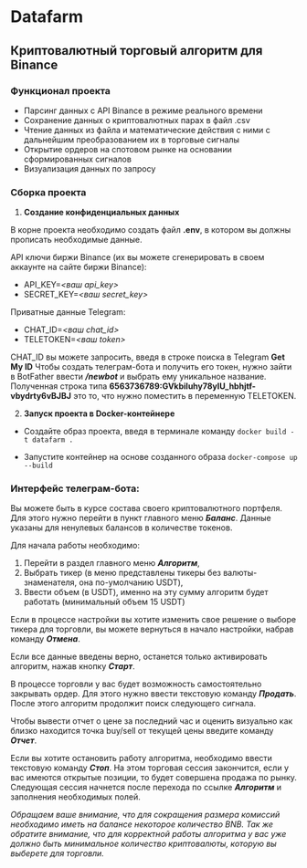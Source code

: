 # Datafarm

## Криптовалютный торговый алгоритм для Binance

### Функционал проекта

* Парсинг данных с API Binance в режиме реального времени
* Сохранение данных о криптовалютных парах в файл .csv
* Чтение данных из файла и математические действия с ними с дальнейшим преобразованием их в торговые сигналы
* Открытие ордеров на спотовом рынке на основании сформированных сигналов
* Визуализация данных по запросу


### Сборка проекта

1. <b>Создание конфиденциальных данных</b>

В корне проекта необходимо создать файл <b>.env</b>, в котором вы должны прописать необходимые данные.

API ключи биржи Binance (их вы можете сгенерировать в своем аккаунте на сайте биржи Binance):
* API_KEY=<em><ваш api_key></em>
* SECRET_KEY=<em><ваш secret_key></em>

Приватные данные Telegram:
* CHAT_ID=<em><ваш chat_id></em>
* TELETOKEN=<em><ваш token></em>

CHAT_ID вы можете запросить, введя в строке поиска в Telegram <b>Get My ID</b>
Чтобы создать телеграм-бота и получить его токен, нужно зайти в BotFather ввести <em><b>/newbot</b></em> и выбрать ему уникальное название. Полученная строка типа <b>6563736789:GVkbiluhy78yIU_hbhjtf-vbydrty6vBJBJ</b> это то, что нужно поместить в переменную TELETOKEN.

2. <b>Запуск проекта в Docker-контейнере</b>

* Создайте образ проекта, введя в терминале команду
`docker build -t datafarm .`

* Запустите контейнер на основе созданного образа
`docker-compose up --build`


### Интерфейс телеграм-бота:

Вы можете быть в курсе состава своего криптовалютного портфеля. Для этого нужно перейти в пункт главного
меню <em><b>Баланс</b></em>. Данные указаны для ненулевых балансов в количестве токенов.

Для начала работы необходимо:
1. Перейти в раздел главного меню <em><b>Алгоритм</b></em>,
2. Выбрать тикер (в меню представлены тикеры без валюты-знаменателя, она по-умолчанию USDT),
3. Ввести объем (в USDT), именно на эту сумму алгоритм будет работать (минимальный объем 15 USDT)

Если в процессе настройки вы хотите изменить свое решение о выборе тикера для торговли, вы можете вернуться
в начало настройки, набрав команду <em><b>Отмена</b></em>.

Если все данные введены верно, останется только активировать алгоритм, нажав кнопку <em><b>Старт</b></em>.

В процессе торговли у вас будет возможность самостоятельно закрывать ордер. Для этого нужно 
ввести текстовую команду <em><b>Продать</b></em>. После этого алгоритм продолжит поиск следующего сигнала.

Чтобы вывести отчет о цене за последний час и оценить визуально как близко находится точка buy/sell от текущей цены введите команду <em><b>Отчет</b></em>.

Если вы хотите остановить работу алгоритма, необходимо ввести текстовую команду <em><b>Стоп</b></em>. 
На этом торговая сессия закончится, если у вас имеются открытые позиции, то будет совершена продажа по рынку.
Следующая сессия начнется после перехода по ссылке <em><b>Алгоритм</b></em> и заполнения необходимых полей.

<em>Обращаем ваше внимание, что для сокращения размера комиссий необходимо иметь на балансе некоторое количество BNB.
Так же обратите внимание, что для корректной работы алгоритма у вас уже должно быть минимальное количество криптовалюты, которую вы выберете для торговли.</em>